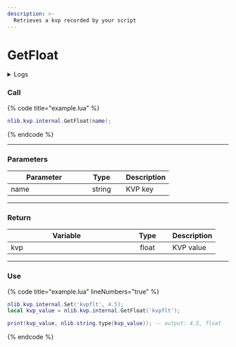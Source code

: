 ```yaml
---
description: >-
  Retrieves a kvp recorded by your script
---
```


# GetFloat

<details>
  <summary>Logs</summary>

  Ajoutée en **v0.1.2**
</details>

### Call

{% code title="example.lua" %}
```lua
nlib.kvp.internal.GetFloat(name);
```
{% endcode %}

***

### Parameters

<table>
    <thead>
        <tr>
            <th width="151" align="center">Parameter</th>
            <th width="79" align="center">Type</th>
            <th align="center">Description</th>
        </tr>
    </thead>
    <tbody>
        <tr>
            <td>name</td>
            <td align="center">string</td>
            <td>KVP key</td>
        </tr>
    </tbody>
</table>

***

### Return

<table>
    <thead>
        <tr>
            <th width="254" align="center">Variable</th>
            <th width="82" align="center">Type</th>
            <th align="center">Description</th>
        </tr>
    </thead>
    <tbody>
        <tr>
            <td>kvp</td>
            <td align="center">float</td>
            <td>KVP value</td>
        </tr>
    </tbody>
</table>

***

### Use

{% code title="example.lua" lineNumbers="true" %}
```lua
nlib.kvp.internal.Set('kvpflt', 4.5);
local kvp_value = nlib.kvp.internal.GetFloat('kvpflt');

print(kvp_value, nlib.string.type(kvp_value)); -- output: 4.5, float 
```
{% endcode %}